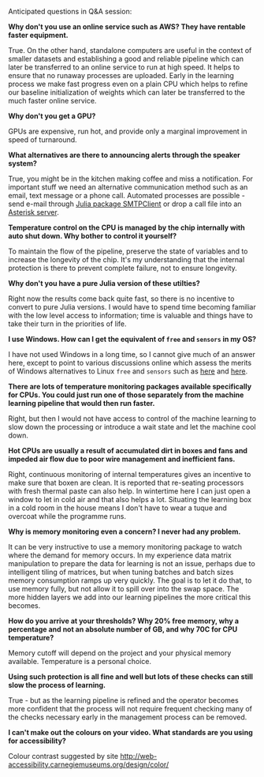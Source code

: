 Anticipated questions in Q&A session:

**Why don't you use an online service such as AWS? They have rentable faster equipment.**

True. On the other hand, standalone computers are useful in the context of smaller datasets and establishing a good and reliable pipeline which can later be transferred to an online service to run at high speed. It helps to ensure that no runaway processes are uploaded. Early in the learning process we make fast progress even on a plain CPU which helps to refine our baseline initialization of weights which can later be transferred to the much faster online service.

**Why don't you get a GPU?**

GPUs are expensive, run hot, and provide only a marginal improvement in speed of turnaround.

**What alternatives are there to announcing alerts through the speaker system?**

True, you might be in the kitchen making coffee and miss a notification. For important stuff we need an alternative communication method such as an email, text message or a phone call. Automated processes are possible - send e-mail through [Julia package SMTPClient](https://github.com/aviks/SMTPClient.jl) or drop a call file into an [Asterisk server](https://www.asterisk.org/).

**Temperature control on the CPU is managed by the chip internally with auto shut down. Why bother to control it yourself?**

To maintain the flow of the pipeline, preserve the state of variables and to increase the longevity of the chip. It's my understanding that the internal protection is there to prevent complete failure, not to ensure longevity.

**Why don't you have a pure Julia version of these utilties?**

Right now the results come back quite fast, so there is no incentive to convert to pure Julia versions. I would have to spend time becoming familiar with the low level access to information; time is valuable and things have to take their turn in the priorities of life.

**I use Windows. How can I get the equivalent of `free` and `sensors` in my OS?**

I have not used Windows in a long time, so I cannot give much of an answer here, except to point to various discussions online which assess the merits of Windows alternatives to Linux `free` and `sensors` such as [here](https://superuser.com/questions/315195/is-there-a-command-to-find-out-the-available-memory-in-windows) and [here](https://superuser.com/questions/395434/how-can-i-check-the-temperature-of-my-cpu-in-windows).

**There are lots of temperature monitoring packages available specifically for CPUs. You could just run one of those separately from the machine learning pipeline that would then run faster.**

Right, but then I would not have access to control of the machine learning to slow down the processing or introduce a wait state and let the machine cool down.

**Hot CPUs are usually a result of accumulated dirt in boxes and fans and impeded air flow due to poor wire management and inefficient fans.**

Right, continuous monitoring of internal temperatures gives an incentive to make sure that boxen are clean. It is reported that re-seating processors with fresh thermal paste can also help. In wintertime here I can just open a window to let in cold air and that also helps a lot. Situating the learning box in a cold room in the house means I don't have to wear a tuque and overcoat while the programme runs.

**Why is memory monitoring even a concern? I never had any problem.**

It can be very instructive to use a memory monitoring package to watch where the demand for memory occurs. In my experience data matrix manipulation to prepare the data for learning is not an issue, perhaps due to intelligent tiling of matrices, but when tuning batches and batch sizes memory consumption ramps up very quickly. The goal is to let it do that, to use memory fully, but not allow it to spill over into the swap space. The more hidden layers we add into our learning pipelines the more critical this becomes.

**How do you arrive at your thresholds? Why 20% free memory, why a percentage and not an absolute number of GB, and why 70C for CPU temperature?**

Memory cutoff will depend on the project and your physical memory available. Temperature is a personal choice.

**Using such protection is all fine and well but lots of these checks can still slow the process of learning.**

True - but as the learning pipeline is refined and the operator becomes more confident that the process will not require frequent checking many of the checks necessary early in the management process can be removed.

**I can't make out the colours on your video. What standards are you using for accessibility?**

Colour contrast suggested by site http://web-accessibility.carnegiemuseums.org/design/color/
